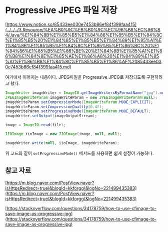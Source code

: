 # Progressive JPEG 파일 저장

[https://www.notion.so/85433ee030e7453b86ef84f399faa415](../../../3.Resource/%EA%B0%9C%EB%B0%9C%EC%96%B8%EC%96%B4/Java/%E1%84%8B%E1%85%B5%E1%84%86%E1%85%B5%E1%84%8C%E1%85%B5%20%E1%84%85%E1%85%B5%E1%84%89%E1%85%A1%E1%84%8B%E1%85%B5%E1%84%8C%E1%85%B5%E1%86%BC%20%E1%84%86%E1%85%B5%E1%86%BE%20%E1%84%8B%E1%85%A1%E1%86%B8%E1%84%8E%E1%85%AE%E1%86%A8%20%E1%84%89%E1%85%A1%E1%86%B8%E1%84%8C%E1%85%B5%E1%86%AF%2085433ee030e7453b86ef84f399faa415.md)

여기에서 이어지는 내용이다. JPEG파일을 Progressive JPEG로 저장되도록 구현하려고 했다.

```java
ImageWriter imageWriter = ImageIO.getImageWritersByFormatName("jpg").next();
JPEGImageWriteParam imageWriteParam = new JPEGImageWriteParam(null);
imageWriteParam.setCompressionMode(ImageWriteParam.MODE_EXPLICIT);
imageWriteParam.setCompressionQuality(0.4f);
imageWriteParam.setProgressiveMode(ImageWriteParam.MODE_DEFAULT);
imageWriter.setOutput(imageOutputStream);

image = ImageIO.read(file);

IIOImage iioImage = new IIOImage(image, null, null);

imageWriter.write(null, iioImage, imageWriteParam);
```

위 코드와 같이 `setProgressiveMode()` 메서드를 사용하면 쉽게 설정이 가능하다.

## 참고 자료

[https://m.blog.naver.com/PostView.naver?isHttpsRedirect=true\&blogId=kkforgg\&logNo=221499435383](https://m.blog.naver.com/PostView.naver?isHttpsRedirect=true\&blogId=kkforgg\&logNo=221499435383)

[https://stackoverflow.com/questions/34178759/how-to-use-cfimage-to-save-image-as-progressive-jpg](https://stackoverflow.com/questions/34178759/how-to-use-cfimage-to-save-image-as-progressive-jpg)
